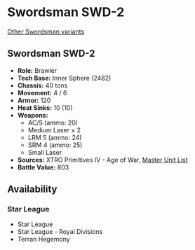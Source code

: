 # Swordsman SWD-2

[Other Swordsman variants](../swordsman.md)

## Swordsman SWD-2
- **Role:** Brawler
- **Tech Base:** Inner Sphere (2482)
- **Chassis:** 40 tons
- **Movement:** 4 / 6
- **Armor:** 120
- **Heat Sinks:** 10 (10)
- **Weapons:**
  - AC/5 (ammo: 20)
  - Medium Laser × 2
  - LRM 5 (ammo: 24)
  - SRM 4 (ammo: 25)
  - Small Laser
- **Sources:** XTRO Primitives IV - Age of War, [Master Unit List](http://masterunitlist.info/Unit/Details/7182/swordsman-swd-2)
- **Battle Value:** 803

## Availability

### Star League
- Star League
- Star League - Royal Divisions
- Terran Hegemony

